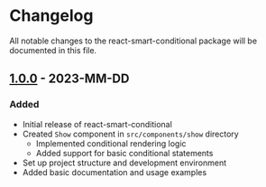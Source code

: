 # Changelog

All notable changes to the react-smart-conditional package will be documented in this file.

## [1.0.0] - 2023-MM-DD

### Added

- Initial release of react-smart-conditional
- Created `Show` component in `src/components/show` directory
  - Implemented conditional rendering logic
  - Added support for basic conditional statements
- Set up project structure and development environment
- Added basic documentation and usage examples

[1.0.0]: https://github.com/oluwatunmiisheii/react-smart-conditional/releases/tag/v1.0.0
